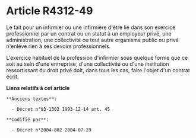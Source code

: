 # Article R4312-49

Le fait pour un infirmier ou une infirmière d'être lié dans son exercice professionnel par un contrat ou un statut à un
employeur privé, une administration, une collectivité ou tout autre organisme public ou privé n'enlève rien à ses devoirs
professionnels.

L'exercice habituel de la profession d'infirmier sous quelque forme que ce soit au sein d'une entreprise, d'une collectivité
ou d'une institution ressortissant du droit privé doit, dans tous les cas, faire l'objet d'un contrat écrit.

**Liens relatifs à cet article**

	**Anciens textes**:

	  - Décret n°93-1302 1993-12-14 art. 45

	**Codifié par**:

	  - Décret n°2004-802 2004-07-29
